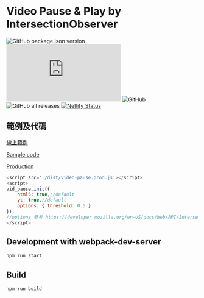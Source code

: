 # Video Pause & Play by IntersectionObserver

![GitHub package.json version](https://img.shields.io/github/package-json/v/exinfinite/videoPause)
![GitHub file size in bytes](https://img.shields.io/github/size/exinfinite/videoPause/dist/video-pause.prod.js)
![GitHub](https://img.shields.io/github/license/exinfinite/videoPause)
![GitHub all releases](https://img.shields.io/github/downloads/exinfinite/videoPause/total)
[![Netlify Status](https://api.netlify.com/api/v1/badges/9a17e564-c8ed-45f1-aeb7-70e05db45502/deploy-status)](https://app.netlify.com/sites/video-pause/deploys)

## 範例及代碼

[線上範例](https://video-pause.netlify.app/)

[Sample code](https://github.com/exinfinite/videoPause/tree/main/example)

[Production](https://github.com/exinfinite/videoPause/blob/main/dist/video-pause.prod.js)

```javascript
<script src='./dist/video-pause.prod.js'></script>
<script>
vid_pause.init({
    html5: true,//default
    yt: true,//default
    options: { threshold: 0.5 }
});
//options 參考 https://developer.mozilla.org/en-US/docs/Web/API/Intersection_Observer_API#Intersection_observer_concepts_and_usage
</script>
```

## Development with webpack-dev-server

```javascript
npm run start
```

## Build

```javascript
npm run build
```
